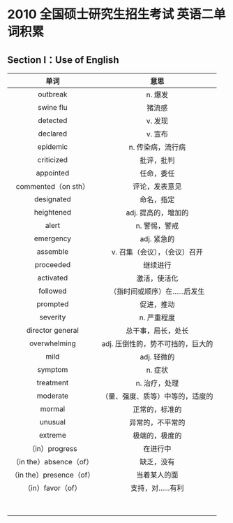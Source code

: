 # 2010 全国硕士研究生招生考试 英语二单词积累

## Section I：Use of English

|           单词           |               意思                |
| :----------------------: | :-------------------------------: |
|         outbreak         |              n. 爆发              |
|        swine flu         |              猪流感               |
|         detected         |              v. 发现              |
|         declared         |              v. 宣布              |
|         epidemic         |         n. 传染病，流行病         |
|        criticized        |            批评，批判             |
|        appointed         |            任命，委任             |
|   commented（on sth）    |          评论，发表意见           |
|        designated        |            命名，指定             |
|        heightened        |        adj. 提高的，增加的        |
|          alert           |           n. 警惕，警戒           |
|        emergency         |            adj. 紧急的            |
|         assemble         |   v. 召集（会议），（会议）召开   |
|        proceeded         |             继续进行              |
|        activated         |           激活，使活化            |
|         followed         |  （指时间或顺序）在......后发生   |
|         prompted         |            促进，推动             |
|         severity         |            n. 严重程度            |
|     director general     |        总干事，局长，处长         |
|       overwhelming       | adj. 压倒性的，势不可挡的，巨大的 |
|           mild           |            adj. 轻微的            |
|         symptom          |              n. 症状              |
|        treatment         |           n. 治疗，处理           |
|         moderate         | （量、强度、质等）中等的，适度的  |
|          mormal          |          正常的，标准的           |
|         unusual          |         异常的，不平常的          |
|         extreme          |          极端的，极度的           |
|      （in）progress      |             在进行中              |
| （in the）absence（of）  |            缺乏，没有             |
| （in the）presence（of） |           当着某人的面            |
|    （in）favor（of）     |        支持，对......有利         |
|                          |                                   |
|                          |                                   |
|                          |                                   |
|                          |                                   |
|                          |                                   |
|                          |                                   |
|                          |                                   |
|                          |                                   |

